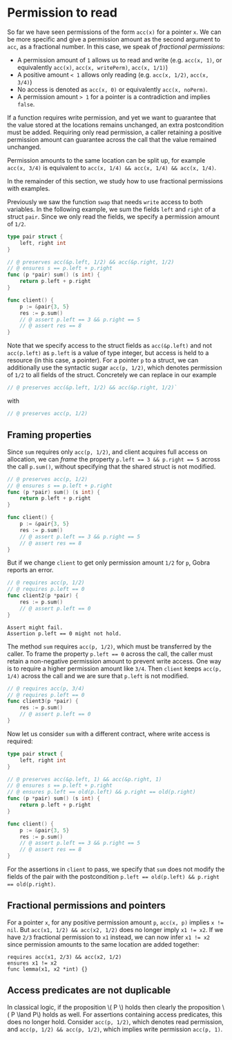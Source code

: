 # Permission to read

So far we have seen permissions of the form `acc(x)` for a pointer `x`.
We can be more specific and give a permission amount as the second argument to `acc`, as a fractional number.
In this case, we speak of _fractional permissions_:
- A permission amount of `1` allows us to read and write (e.g. `acc(x, 1)`, or equivalently `acc(x)`, `acc(x, writePerm)`, `acc(x, 1/1)`)
- A positive amount `< 1` allows only reading (e.g. `acc(x, 1/2)`, `acc(x, 3/4)`)
- No access is denoted as `acc(x, 0)` or equivalently `acc(x, noPerm)`.
- A permission amount `> 1` for a pointer is a contradiction and implies `false`. <!-- not for predicates -->

If a function requires write permission, and yet we want to guarantee that the value stored at the locations remains unchanged, an extra postcondition must be added.
Requiring only read permission, a caller retaining a positive permission amount can guarantee across the call that the value remained unchanged.

Permission amounts to the same location can be split up, for example `acc(x, 3/4)` is equivalent to `acc(x, 1/4) && acc(x, 1/4) && acc(x, 1/4)`.

In the remainder of this section, we study how to use fractional permissions with examples.

Previously we saw the function `swap` that needs `write` access to both variables.
In the following example, we sum the fields `left` and `right` of a struct `pair`.
Since we only read the fields, we specify a permission amount of `1/2`.
``` go verifies
type pair struct {
	left, right int
}

// @ preserves acc(&p.left, 1/2) && acc(&p.right, 1/2)
// @ ensures s == p.left + p.right
func (p *pair) sum() (s int) {
	return p.left + p.right
}

func client() {
	p := &pair{3, 5}
	res := p.sum()
	// @ assert p.left == 3 && p.right == 5
	// @ assert res == 8
}
```

Note that we specify access to the struct fields as `acc(&p.left)` and not `acc(p.left)` as `p.left` is a value of type integer, but access is held to a resource (in this case, a pointer).
For a pointer `p` to a struct, we can additionally use the syntactic sugar `acc(p, 1/2)`,
which denotes permission of `1/2` to all fields of the struct.
Concretely we can replace in our example
``` go
// @ preserves acc(&p.left, 1/2) && acc(&p.right, 1/2)`
```
with
``` go
// @ preserves acc(p, 1/2)
```

## Framing properties
<!-- Forgetting the second postcondition, functions like `dangerousSum` could satisfy this specification: -->
<!-- ``` go -->
<!-- // @ preserves acc(&p.left) && acc(&p.right) -->
<!-- // @ ensures s == p.left + p.right -->
<!-- func (p *pair) dangerousSum() (s int) { -->
<!--     p.left, p.right = 0, 0 -->
<!-- 	return 0 -->
<!-- } -->
<!-- ``` -->

Since `sum` requires only `acc(p, 1/2)`, and client acquires full access on allocation,
we can _frame_ the property `p.left == 3 && p.right == 5` across the call `p.sum()`, without specifying that the shared struct is not modified.
``` go verifies
// @ preserves acc(p, 1/2)
// @ ensures s == p.left + p.right
func (p *pair) sum() (s int) {
	return p.left + p.right
}

func client() {
	p := &pair{3, 5}
	res := p.sum()
	// @ assert p.left == 3 && p.right == 5
	// @ assert res == 8
}
```
But if we change `client` to get only permission amount `1/2` for `p`, Gobra reports an error.
``` go does_not_verify
// @ requires acc(p, 1/2)
// @ requires p.left == 0
func client2(p *pair) {
	res := p.sum()
	// @ assert p.left == 0
}
```
``` text
Assert might fail. 
Assertion p.left == 0 might not hold.
```

The method `sum` requires `acc(p, 1/2)`, which must be transferred by the caller.
To frame the property `p.left == 0` across the call, the caller must retain a non-negative permission amount to prevent write access.
One way is to require a higher permission amount like `3/4`.
Then `client` keeps `acc(p, 1/4)` across the call and we are sure that `p.left` is not modified.
``` go
// @ requires acc(p, 3/4)
// @ requires p.left == 0
func client3(p *pair) {
	res := p.sum()
	// @ assert p.left == 0
}
```

Now let us consider `sum` with a different contract, where write access is required:
``` go verifies
type pair struct {
	left, right int
}

// @ preserves acc(&p.left, 1) && acc(&p.right, 1)
// @ ensures s == p.left + p.right
// @ ensures p.left == old(p.left) && p.right == old(p.right)
func (p *pair) sum() (s int) {
	return p.left + p.right
}

func client() {
	p := &pair{3, 5}
	res := p.sum()
	// @ assert p.left == 3 && p.right == 5
	// @ assert res == 8
}
```
For the assertions in `client` to pass, we specify that `sum` does not modify the fields of the pair
with the postcondition `p.left == old(p.left) && p.right == old(p.right)`.

## Fractional permissions and pointers
For a pointer `x`, for any positive permission amount `p`, `acc(x, p)` implies `x != nil`.
But `acc(x1, 1/2) && acc(x2, 1/2)` does no longer imply `x1 != x2`.
If we have `2/3` fractional permission to `x1` instead, we can now infer `x1 != x2` 
since permission amounts to the same location are added together:
``` gobra verifies
requires acc(x1, 2/3) && acc(x2, 1/2)
ensures x1 != x2
func lemma(x1, x2 *int) {}
```
<!-- (`x1 == x2 ==> acc(x1, 7/6)`) -->

## Access predicates are not duplicable
In classical logic, if the proposition \\( P \\) holds then clearly the proposition \\( P \land P\\) holds as well.
For assertions containing access predicates, this does no longer hold.
Consider `acc(p, 1/2)`, which denotes read permission, and `acc(p, 1/2) && acc(p, 1/2)`, which implies write permission `acc(p, 1)`.

